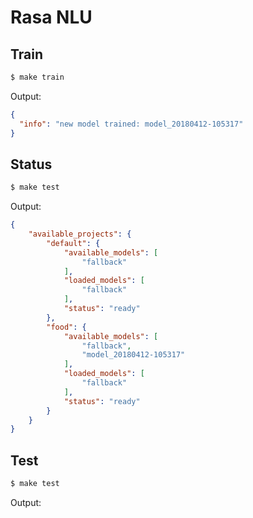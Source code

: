 # Rasa NLU

## Train

```bash
$ make train
```

Output:

```json
{
  "info": "new model trained: model_20180412-105317"
}
```

## Status

```bash
$ make test
```

Output:

```json
{
    "available_projects": {
        "default": {
            "available_models": [
                "fallback"
            ],
            "loaded_models": [
                "fallback"
            ],
            "status": "ready"
        },
        "food": {
            "available_models": [
                "fallback",
                "model_20180412-105317"
            ],
            "loaded_models": [
                "fallback"
            ],
            "status": "ready"
        }
    }
}
```

## Test

```bash
$ make test
```

Output:

```json
```